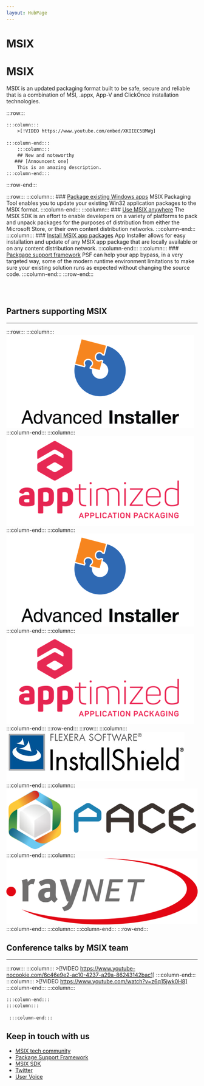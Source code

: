 ```yaml
---
layout: HubPage
---
```

<!-- 
<div style="background-color: black; padding-top: 20px; padding-bottom: 20px; margin-bottom: 40px;">
    <iframe width="560" height="315" src="https://www.youtube.com/embed/AUUwZTurcmQ" frameborder="0" allow="autoplay; encrypted-media" allowfullscreen></iframe>
</div>
 -->
# MSIX
# MSIX
MSIX is an updated packaging format built to be safe, secure and reliable that is a combination of MSI, .appx, App-V and ClickOnce installation technologies. 


:::row:::

    :::column:::
        >[!VIDEO https://www.youtube.com/embed/XKIIEC5BMWg]

    :::column-end:::
	    :::column:::
		## New and noteworthy
       ### [Announcent one]
        This is an amazing description. 
    :::column-end:::
:::row-end:::


:::row:::
    :::column:::
        ### [Package existing Windows apps](color.md)
        MSIX Packaging Tool enables you to update your existing Win32 application packages to the MSIX format.
    :::column-end:::
    :::column:::
        ### [Use MSIX anywhere](typography.md)
      The MSIX SDK is an effort to enable developers on a variety of platforms to pack and unpack packages for the purposes of distribution from either the Microsoft Store, or their own content distribution networks.
    :::column-end:::
        :::column:::
        ### [Install MSIX app packages](color.md)
        App Installer allows for easy installation and update of any MSIX app package that are locally available or on any content distribution network.
    :::column-end:::
    :::column:::
       ### [Packgage support framework](typography.md)
PSF can help your app bypass, in a very targeted way, some of the modern runtime environment limitations to make sure your existing solution runs as expected without changing the source code.
    :::column-end:::
:::row-end:::

<br>
<br>

## Partners supporting MSIX
***
:::row:::
    :::column:::
       [![alt+text](images/advanced_intaller_logo2.png)](https://www.advancedinstaller.com/express-edition.html)  
    :::column-end:::
    :::column:::
        [![alt+text](images/apptimized_logo2.png)](https://www.advancedinstaller.com/express-edition.html)  
    :::column-end:::
    :::column:::
	[![alt+text](images/advanced_intaller_logo2.png)](https://www.advancedinstaller.com/express-edition.html)     
	:::column-end:::
    :::column:::
	[![alt+text](images/apptimized_logo2.png)](https://www.advancedinstaller.com/express-edition.html)
	 :::column-end:::
:::row-end:::
:::row:::
    :::column:::
	[![alt+text](images/installshield-logo.jpg)](https://www.advancedinstaller.com/express-edition.html)
	:::column-end:::
    :::column:::
	[![alt+text](images/pace-logo.png)](https://www.advancedinstaller.com/express-edition.html)
	:::column-end:::
    :::column:::
	[![alt+text](images/raynet-logo.png)](https://www.advancedinstaller.com/express-edition.html)
	:::column-end:::
    :::column:::
	:::column-end:::
:::row-end:::

## Conference talks by MSIX team
***
:::row:::
    :::column:::
         >[!VIDEO https://www.youtube-nocookie.com/6c46e9e2-ac10-4237-a29a-86243142bac1] 
    :::column-end:::
    :::column:::
         >[!VIDEO https://www.youtube.com/watch?v=z6q15jwk0H8]
    :::column-end:::
    :::column:::
	  
	:::column-end:::
    :::column:::

	 :::column-end:::

</div>
 <div class="container centered pageFooter">
        <h2>Keep in touch with us</h2>
        <ul class="links">
           <li>
                <a href="https://techcommunity.microsoft.com/t5/MSIX/ct-p/MSIX">
                    MSIX tech community
                </a>
            </li>
            <li>
                <a href="https://github.com/Microsoft/MSIX-PackageSupportFramework/issues">
                    Package Support Framework
                </a>
            </li>
            <li>
                <a href="https://github.com/Microsoft/msix-packaging/issues">
                    MSIX SDK
                </a>
            </li>
            <li>
                <a href="http://twitter.com/#!/search/realtime/%23msix">
                    Twitter
                </a>
            </li>
            <li>
                <a href="https://go.microsoft.com/fwlink/?linkid=833105">
                    User Voice
                </a>
            </li>
        </ul>
    </div>
</div>
